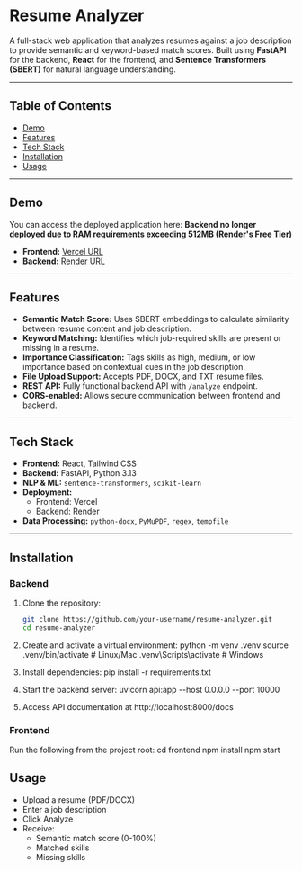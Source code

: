 # Resume Analyzer

A full-stack web application that analyzes resumes against a job description to provide semantic and keyword-based match scores. Built using **FastAPI** for the backend, **React** for the frontend, and **Sentence Transformers (SBERT)** for natural language understanding.

---

## Table of Contents
- [Demo](#demo)
- [Features](#features)
- [Tech Stack](#tech-stack)
- [Installation](#installation)
- [Usage](#usage)

---

## Demo
You can access the deployed application here:
**Backend no longer deployed due to RAM requirements exceeding 512MB (Render's Free Tier)**

- **Frontend:** [Vercel URL](https://resumeanalyser-olive.vercel.app)
- **Backend:** [Render URL](https://resumeanalyser-lrlz.onrender.com)

---

## Features
- **Semantic Match Score:** Uses SBERT embeddings to calculate similarity between resume content and job description.
- **Keyword Matching:** Identifies which job-required skills are present or missing in a resume.
- **Importance Classification:** Tags skills as high, medium, or low importance based on contextual cues in the job description.
- **File Upload Support:** Accepts PDF, DOCX, and TXT resume files.
- **REST API:** Fully functional backend API with `/analyze` endpoint.
- **CORS-enabled:** Allows secure communication between frontend and backend.

---

## Tech Stack
- **Frontend:** React, Tailwind CSS
- **Backend:** FastAPI, Python 3.13
- **NLP & ML:** `sentence-transformers`, `scikit-learn`
- **Deployment:** 
  - Frontend: Vercel  
  - Backend: Render  
- **Data Processing:** `python-docx`, `PyMuPDF`, `regex`, `tempfile`

---

## Installation

### Backend
1. Clone the repository:
   ```bash
   git clone https://github.com/your-username/resume-analyzer.git
   cd resume-analyzer

2. Create and activate a virtual environment:
    python -m venv .venv
    source .venv/bin/activate   # Linux/Mac
    .venv\Scripts\activate      # Windows

3. Install dependencies:
    pip install -r requirements.txt

4. Start the backend server:
    uvicorn api:app --host 0.0.0.0 --port 10000

5. Access API documentation at http://localhost:8000/docs

### Frontend

Run the following from the project root:
    cd frontend
    npm install
    npm start


## Usage

 - Upload a resume (PDF/DOCX)
 - Enter a job description
 - Click Analyze
 - Receive:
   - Semantic match score (0-100%)
   - Matched skills
   - Missing skills